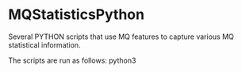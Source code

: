# MQStatisticsPython
Several PYTHON scripts that use MQ features to capture various MQ statistical information.

The scripts are run as follows:
python3 <script name> <script config properties>

1: Queue Statistics - runs and captures MQ Queue Statistics for the Queue Manager identified in the config.properties file pass on the command line. It will produce a CSV file in the same directory as run which can be imported into EXCEL. A log report file is created in the directory configured in the log.config.property file pointed to by the config.property file.
2: Channel Statistics - runs and captures MQ Chanel Statistics for active channels on the Queue Manager identified in the config.properties file pass on the command line. It will produce a CSV file in the same directory as run which can be imported into EXCEL. A log report file is created in the directory configured in the log.config.property file pointed to by the config.property file.
3: SYSTEM Stats - runs and captures System Statistics (CPU, DISK, MEMORY) for the Queue Manager identified in the config.properties file pass on the command line. It will produce a CSV file in the same directory as run which can be imported into EXCEL. A log report file is created in the directory configured in the log.config.property file pointed to by the config.property file.

These scripts run using PYTHON 3.8 on Linux and Windows. They require PYMQI 1.12 or the most recent version.

The scripts use MQ base commands (INQ Channels Stats, INQ Queue Stats) and also exercises the MQ System sample program amqsrua.

The scripts show how to execute the commands and parse through the data. The end result will be an output CSV file that can
be imported into EXCEL.
